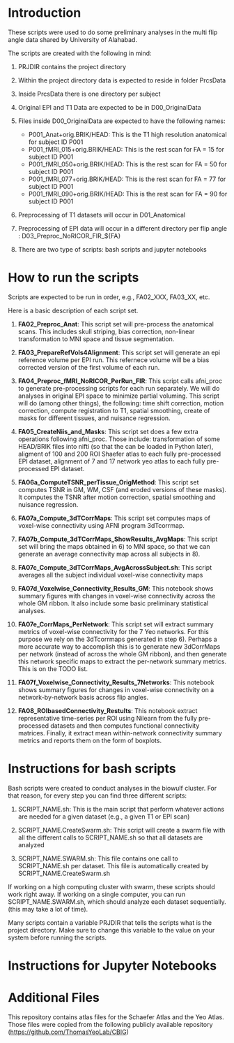 
# Introduction

These scripts were used to do some preliminary analyses in the multi flip angle data shared by University of Alahabad.

The scripts are created with the following in mind:

1) PRJDIR contains the project directory

2) Within the project directory data is expected to reside in folder PrcsData

3) Inside PrcsData there is one directory per subject

4) Original EPI and T1 Data are expected to be in D00_OriginalData

5) Files inside D00_OriginalData are expected to have the following names:
	* P001_Anat+orig.BRIK/HEAD: This is the T1 high resolution anatomical for subject ID P001
	* P001_fMRI_015+orig.BRIK/HEAD: This is the rest scan for FA = 15 for subject ID P001
	* P001_fMRI_050+orig.BRIK/HEAD: This is the rest scan for FA = 50 for subject ID P001
	* P001_fMRI_077+orig.BRIK/HEAD: This is the rest scan for FA = 77 for subject ID P001
	* P001_fMRI_090+orig.BRIK/HEAD: This is the rest scan for FA = 90 for subject ID P001

6) Preprocessing of T1 datasets will occur in D01_Anatomical

7) Preprocessing of EPI data will occur in a different directory per flip angle : D03_Preproc_NoRICOR_FIR_${FA}

8) There are two type of scripts: bash scripts and jupyter notebooks

# How to run the scripts

Scripts are expected to be run in order, e.g., FA02_XXX, FA03_XX, etc.

Here is a basic description of each script set.

1) **FA02_Preproc_Anat**: This script set will pre-process the anatomical scans. This includes skull striping, bias correction, non-linear transformation to MNI space and tissue segmentation.

2) **FA03_PrepareRefVols4Alignment**: This script set will generate an epi reference volume per EPI run. This refernece volume will be a bias corrected version of the first volume of each run.

3) **FA04_Preproc_fMRI_NoRICOR_PerRun_FIR**: This script calls afni_proc to generate pre-processing scripts for each run separately. We will do analyses in original EPI space to minimize partial voluming. This script will do (among other things), the following: time shift correction, motion correction, compute registration to T1, spatial smoothing, create of masks for different tissues, and nuisance regression.

4) **FA05_CreateNiis_and_Masks**: This script set does a few extra operations following afni_proc. Those include: transformation of some HEAD/BRIK files into nifti (so that the can be loaded in Python later), aligment of 100 and 200 ROI Shaefer atlas to each fully pre-processed EPI dataset, alignment of 7 and 17 network yeo atlas to each fully pre-processed EPI dataset.

5) **FA06a_ComputeTSNR_perTissue_OrigMethod**: This script set computes TSNR in GM, WM, CSF (and eroded versions of these masks). It computes the TSNR after motion correction, spatial smoothing and nuisance regression.
  
6) **FA07a_Compute_3dTCorrMaps**: This script set computes maps of voxel-wise connectivity using AFNI program 3dTcorrmap.

7) **FA07b_Compute_3dTCorrMaps_ShowResults_AvgMaps**: This script set will bring the maps obtained in 6) to MNI space, so that we can generate an average connectivity map across all subjects in 8).

8) **FA07c_Compute_3dTCorrMaps_AvgAcrossSubject.sh**: This script averages all the subject individual voxel-wise connectivity maps

9) **FA07d_Voxelwise_Connectivity_Results_GM**: This notebook shows summary figures with changes in voxel-wise connectivity across the whole GM ribbon. It also include some basic preliminary statistical analyses.

10) **FA07e_CorrMaps_PerNetwork**: This script set will extract summary metrics of voxel-wise connectivity for the 7 Yeo networks. For this purpose we rely on the 3dTcorrmaps generated in step 6). Perhaps a more accurate way to accomplish this is to generate new 3dCorrMaps per network (instead of across the whole GM ribbon), and then generate this network specific maps to extract the per-network summary metrics. This is on the TODO list.

11) **FA07f_Voxelwise_Connectivity_Results_7Networks**: This notebook shows summary figures for changes in voxel-wise connectivity on a network-by-network basis across flip angles.

12) **FA08_ROIbasedConnectivity_Restults**: This notebook extract representative time-series per ROI using Nilearn from the fully pre-processed datasets and then computes functional connectivity matrices. Finally, it extract mean within-network connectivity summary metrics and reports them on the form of boxplots.

# Instructions for bash scripts

Bash scripts were created to conduct analyses in the biowulf cluster. For that reason, for every step you can find three different scripts:

1) SCRIPT_NAME.sh: This is the main script that perform whatever actions are needed for a given dataset (e.g., a given T1 or EPI scan)

2) SCRIPT_NAME.CreateSwarm.sh: This script will create a swarm file with all the different calls to SCRIPT_NAME.sh so that all datasets are analyzed

3) SCRIPT_NAME.SWARM.sh: This file contains one call to SCRIPT_NAME.sh per dataset. This file is automatically created by SCRIPT_NAME.CreateSwarm.sh

If working on a high computing cluster with swarm, these scripts should work right away. If working on a single computer, you can run SCRIPT_NAME.SWARM.sh, which should analyze each dataset sequentially. (this may take a lot of time).

Many scripts contain a variable PRJDIR that tells the scripts what is the project directory. Make sure to change this variable to the value on your system before running the scripts.
 
# Instructions for Jupyter Notebooks

# Additional Files

This repository contains atlas files for the Schaefer Atlas and the Yeo Atlas. Those files were copied from the following publicly available repository (https://github.com/ThomasYeoLab/CBIG)

